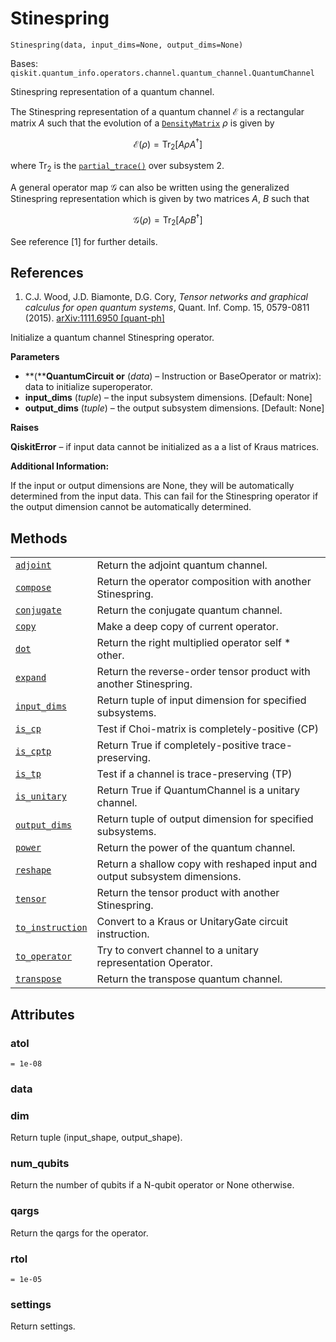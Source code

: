 # Stinespring

<span id="undefined" />

`Stinespring(data, input_dims=None, output_dims=None)`

Bases: `qiskit.quantum_info.operators.channel.quantum_channel.QuantumChannel`

Stinespring representation of a quantum channel.

The Stinespring representation of a quantum channel $\mathcal{E}$ is a rectangular matrix $A$ such that the evolution of a [`DensityMatrix`](qiskit.quantum_info.DensityMatrix#qiskit.quantum_info.DensityMatrix "qiskit.quantum_info.DensityMatrix") $\rho$ is given by

$$
\mathcal{E}(ρ) = \mbox{Tr}_2\left[A ρ A^\dagger\right]
$$

where $\mbox{Tr}_2$ is the [`partial_trace()`](qiskit.quantum_info.partial_trace#qiskit.quantum_info.partial_trace "qiskit.quantum_info.partial_trace") over subsystem 2.

A general operator map $\mathcal{G}$ can also be written using the generalized Stinespring representation which is given by two matrices $A$, $B$ such that

$$
\mathcal{G}(ρ) = \mbox{Tr}_2\left[A ρ B^\dagger\right]
$$

See reference \[1] for further details.

## References

1.  C.J. Wood, J.D. Biamonte, D.G. Cory, *Tensor networks and graphical calculus for open quantum systems*, Quant. Inf. Comp. 15, 0579-0811 (2015). [arXiv:1111.6950 \[quant-ph\]](https://arxiv.org/abs/1111.6950)

Initialize a quantum channel Stinespring operator.

**Parameters**

*   \*\*(\*\***QuantumCircuit or** (*data*) – Instruction or BaseOperator or matrix): data to initialize superoperator.
*   **input\_dims** (*tuple*) – the input subsystem dimensions. \[Default: None]
*   **output\_dims** (*tuple*) – the output subsystem dimensions. \[Default: None]

**Raises**

**QiskitError** – if input data cannot be initialized as a a list of Kraus matrices.

**Additional Information:**

If the input or output dimensions are None, they will be automatically determined from the input data. This can fail for the Stinespring operator if the output dimension cannot be automatically determined.

## Methods

|                                                                                                                                                                    |                                                                            |
| ------------------------------------------------------------------------------------------------------------------------------------------------------------------ | -------------------------------------------------------------------------- |
| [`adjoint`](qiskit.quantum_info.Stinespring.adjoint#qiskit.quantum_info.Stinespring.adjoint "qiskit.quantum_info.Stinespring.adjoint")                             | Return the adjoint quantum channel.                                        |
| [`compose`](qiskit.quantum_info.Stinespring.compose#qiskit.quantum_info.Stinespring.compose "qiskit.quantum_info.Stinespring.compose")                             | Return the operator composition with another Stinespring.                  |
| [`conjugate`](qiskit.quantum_info.Stinespring.conjugate#qiskit.quantum_info.Stinespring.conjugate "qiskit.quantum_info.Stinespring.conjugate")                     | Return the conjugate quantum channel.                                      |
| [`copy`](qiskit.quantum_info.Stinespring.copy#qiskit.quantum_info.Stinespring.copy "qiskit.quantum_info.Stinespring.copy")                                         | Make a deep copy of current operator.                                      |
| [`dot`](qiskit.quantum_info.Stinespring.dot#qiskit.quantum_info.Stinespring.dot "qiskit.quantum_info.Stinespring.dot")                                             | Return the right multiplied operator self \* other.                        |
| [`expand`](qiskit.quantum_info.Stinespring.expand#qiskit.quantum_info.Stinespring.expand "qiskit.quantum_info.Stinespring.expand")                                 | Return the reverse-order tensor product with another Stinespring.          |
| [`input_dims`](qiskit.quantum_info.Stinespring.input_dims#qiskit.quantum_info.Stinespring.input_dims "qiskit.quantum_info.Stinespring.input_dims")                 | Return tuple of input dimension for specified subsystems.                  |
| [`is_cp`](qiskit.quantum_info.Stinespring.is_cp#qiskit.quantum_info.Stinespring.is_cp "qiskit.quantum_info.Stinespring.is_cp")                                     | Test if Choi-matrix is completely-positive (CP)                            |
| [`is_cptp`](qiskit.quantum_info.Stinespring.is_cptp#qiskit.quantum_info.Stinespring.is_cptp "qiskit.quantum_info.Stinespring.is_cptp")                             | Return True if completely-positive trace-preserving.                       |
| [`is_tp`](qiskit.quantum_info.Stinespring.is_tp#qiskit.quantum_info.Stinespring.is_tp "qiskit.quantum_info.Stinespring.is_tp")                                     | Test if a channel is trace-preserving (TP)                                 |
| [`is_unitary`](qiskit.quantum_info.Stinespring.is_unitary#qiskit.quantum_info.Stinespring.is_unitary "qiskit.quantum_info.Stinespring.is_unitary")                 | Return True if QuantumChannel is a unitary channel.                        |
| [`output_dims`](qiskit.quantum_info.Stinespring.output_dims#qiskit.quantum_info.Stinespring.output_dims "qiskit.quantum_info.Stinespring.output_dims")             | Return tuple of output dimension for specified subsystems.                 |
| [`power`](qiskit.quantum_info.Stinespring.power#qiskit.quantum_info.Stinespring.power "qiskit.quantum_info.Stinespring.power")                                     | Return the power of the quantum channel.                                   |
| [`reshape`](qiskit.quantum_info.Stinespring.reshape#qiskit.quantum_info.Stinespring.reshape "qiskit.quantum_info.Stinespring.reshape")                             | Return a shallow copy with reshaped input and output subsystem dimensions. |
| [`tensor`](qiskit.quantum_info.Stinespring.tensor#qiskit.quantum_info.Stinespring.tensor "qiskit.quantum_info.Stinespring.tensor")                                 | Return the tensor product with another Stinespring.                        |
| [`to_instruction`](qiskit.quantum_info.Stinespring.to_instruction#qiskit.quantum_info.Stinespring.to_instruction "qiskit.quantum_info.Stinespring.to_instruction") | Convert to a Kraus or UnitaryGate circuit instruction.                     |
| [`to_operator`](qiskit.quantum_info.Stinespring.to_operator#qiskit.quantum_info.Stinespring.to_operator "qiskit.quantum_info.Stinespring.to_operator")             | Try to convert channel to a unitary representation Operator.               |
| [`transpose`](qiskit.quantum_info.Stinespring.transpose#qiskit.quantum_info.Stinespring.transpose "qiskit.quantum_info.Stinespring.transpose")                     | Return the transpose quantum channel.                                      |

## Attributes

<span id="undefined" />

### atol

`= 1e-08`

<span id="undefined" />

### data

<span id="undefined" />

### dim

Return tuple (input\_shape, output\_shape).

<span id="undefined" />

### num\_qubits

Return the number of qubits if a N-qubit operator or None otherwise.

<span id="undefined" />

### qargs

Return the qargs for the operator.

<span id="undefined" />

### rtol

`= 1e-05`

<span id="undefined" />

### settings

Return settings.
